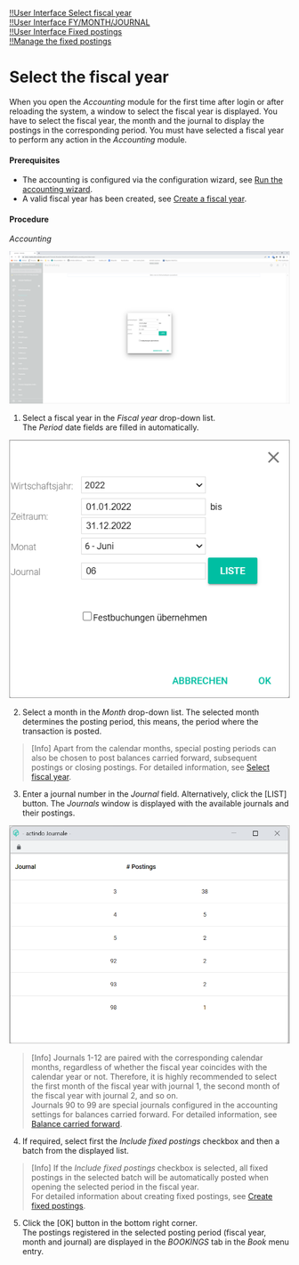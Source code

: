 [!!User Interface Select fiscal year](../UserInterface/00a_FiscalYear.md)  
[!!User Interface FY/MONTH/JOURNAL](../UserInterface/01_Book.md#fymonthjournal)  
[!!User Interface Fixed postings](../UserInterface/02f_FixedBookings.md)  
[!!Manage the fixed postings](../Integration/06_ManageFixedBookings.md)  



# Select the fiscal year

When you open the *Accounting* module for the first time after login or after reloading the system, a window to select the fiscal year is displayed. You have to select the fiscal year, the month and the journal to display the postings in the corresponding period. You must have selected a fiscal year to perform any action in the *Accounting* module.

#### Prerequisites

- The accounting is configured via the configuration wizard, see [Run the accounting wizard](../Integration/01_RunAccountingWizard.md).
- A valid fiscal year has been created, see [Create a fiscal year](../Integration/04_ManageFiscalYear.md#create-a-fiscal-year).

#### Procedure

*Accounting*

![Select fiscal year](../../Assets/Screenshots/RetailSuiteAccounting/SelectFiscalYear01.png "[Select fiscal year]")

1. Select a fiscal year in the *Fiscal year* drop-down list.   
  The *Period* date fields are filled in automatically.

  ![Fiscal year fields](../../Assets/Screenshots/RetailSuiteAccounting/SelectFiscalYear02.png "[Fiscal year fields]")

2. Select a month in the *Month* drop-down list. The selected month determines the posting period, this means, the period where the transaction is posted.

  > [Info] Apart from the calendar months, special posting periods can also be chosen to post balances carried forward, subsequent postings or closing postings. For detailed information, see [Select fiscal year](../UserInterface/00a_FiscalYear.md).

[comment]: <> (Check!)

3. Enter a journal number in the *Journal* field. Alternatively, click the [LIST] button. The *Journals* window is displayed with the available journals and their postings.

  ![Journals](../../Assets/Screenshots/RetailSuiteAccounting/Book/SelectFiscalYearJournals.png "[Journals]")

  > [Info] Journals 1-12 are paired with the corresponding calendar months, regardless of whether the fiscal year coincides with the calendar year or not. Therefore, it is highly recommended to select the first month of the fiscal year with journal 1, the second month of the fiscal year with journal 2, and so on.  
  Journals 90 to 99 are special journals configured in the accounting settings for balances carried forward. For detailed information, see [Balance carried forward](../UserInterface/02h_BalanceCarriedForward.md).

[comment]: <> (Journals 1-12 are assigned to the corresponding months, regardless of whether the fiscal year coincides with the calendar year or not. This means that all postings registered in the first month of the fiscal year will be found in the journal 1, all postings registered in the second month of the fiscal year in the journal 2, and so on. - Ich denke, das stimmt so nicht - Prüfen!)


4. If required, select first the *Include fixed postings* checkbox and then a batch from the displayed list.

  > [Info] If the *Include fixed postings* checkbox is selected, all fixed postings in the selected batch will be automatically posted when opening the selected period in the fiscal year.   
  For detailed information about creating fixed postings, see [Create fixed postings](../Integration/06_ManageFixedBookings.md#create-fixed-bookings).

5. Click the [OK] button in the bottom right corner.   
  The postings registered in the selected posting period (fiscal year, month and journal) are displayed in the *BOOKINGS* tab in the *Book* menu entry.  
